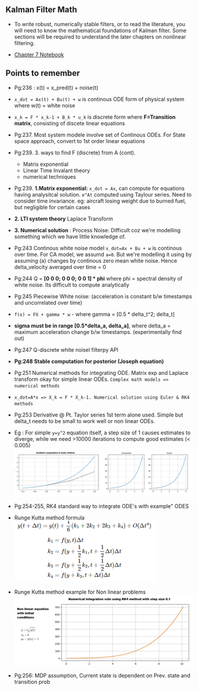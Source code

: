 ## Kalman Filter Math
- To write robust, numerically stable filters, or to read the literature, you will need to know the mathematical foundations of Kalman filter. Some sections will be required to understand the later chapters on nonlinear filtering.

- [Chapter 7 Notebook](https://github.com/rlabbe/Kalman-and-Bayesian-Filters-in-Python/blob/master/07-Kalman-Filter-Math.ipynb)


## Points to remember
- Pg:236 : x(t) = x_pred(t) + noise(t)
- `x_dot = Ax(t) + Bu(t) + w` is continous ODE form of physical system where w(t) = white noise
- `x_k = F * x_k-1 + B_k * u_k` is discrete form where **F=Transition matrix**, consisting of discete linear equations
- Pg:237. Most system modele involve set of Continous ODEs. For State space approach, convert to 1st order linear equations
- Pg:239. 3. ways to find F (discrete) from A (cont). 
    - Matris exponential
    - Linear Time Invalant theory
    - numerical techniques
- Pg:239. **1.Matrix exponential:** `x_dot = Ax`, can compute for equations having analysitcal solution. `e^At` computed using Taylour series. Need to consider time invariance. eg: aircraft losing weight due to burned fuel, but negligible for certain cases
- **2. LTI system theory** Laplace Transform
- **3. Numerical solution** : Process Noise: Difficult coz we're modelling something which we have little knowledge of.

- Pg:243 Continous white noise model `x_dot=Ax + Bu + w` is  continous over time. For CA model, we assumd `a=0`. But we're modelling it using by assuming (a) changes by continous zero mean white noise. Hence delta_velocity averaged over time = 0
- Pg:244 Q = **[0 0 0; 0 0 0; 0 0 1] * phi** where phi = spectral density of white noise. Its difficult to compute analytically

- Pg:245 Piecewise White noise: (acceleration is constant b/w  timestamps and uncorrelated over time)
- `f(x) = FX + gamma * w` - where gamma = [0.5 * delta_t^2; delta_t]

- **sigma must be in range [0.5*delta_a, delta_a]**, where delta_a = maximum acceleration change b/w timestamps. (experimentally find out)
- Pg:247 Q-discrete white noisel filterpy API
- **Pg:248 Stable computation for posterior (Joseph equation)**
- Pg:251 Numerical methods for integrating ODE. Matrix exp and Laplace transform okay for simple linear ODEs. `Complex math models => numerical methods`
- `x_dot=A*x => X_k = F * X_k-1. Numerical solution using Euler & RK4 methods`
- Pg:253 Derivative @ Pt. Taylor series 1st term alone used. Simple but delta_t needs to be small to work well or non linear ODEs.
- Eg : For simple `y=y^2` equation itself, a step size of 1 causes estimates to diverge, while we need >10000 iterations to compute good estimates (< 0.005)
![Euler_method_gradient_calc](images/Euler_method_gradient_calc.png)

- Pg:254-255, RK4 standard way to integrate ODE's with example" ODES
- Runge Kutta method formula
![rk4_formula](images/rk4_formula.PNG)
- Runge Kutta method example for Non linear problems
![rk4_example](images/rk4_example.png)

- Pg:256: MDP assumption, Current state is dependent on Prev.
state and transition prob